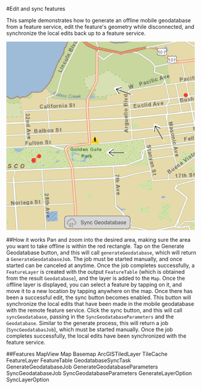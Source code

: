#Edit and sync features

This sample demonstrates how to generate an offline mobile geodatabase from a feature service, edit the feature's geometry while disconnected, and synchronize the local edits back up to a feature service.

![](screenshot.png)

##How it works
Pan and zoom into the desired area, making sure the area you want to take offline is within the red rectangle. Tap on the Generate Geodatabase button, and this will call `generateGeodatabase`, which will return a `GenerateGeodatabaseJob`. The job must be started manually, and once started can be canceled at anytime. Once the job completes successfully, a `FeatureLayer` is created with the output `FeatureTable` (which is obtained from the result `Geodatabase`), and the layer is added to the `Map`. Once the offline layer is displayed, you can select a feature by tapping on it, and move it to a new location by tapping anywhere on the map. Once there has been a successful edit, the sync button becomes enabled. This button will synchronize the local edits that have been made in the mobile geodatabase with the remote feature service. Click the sync button, and this will call `syncGeodatabase`, passing in the `SyncGeodatabaseParameters` and the `Geodatabase`. Similar to the generate process, this will return a job (`SyncGeodatabasJob`), which must be started manually. Once the job completes successfully, the local edits have been synchronized with the feature service.

##Features
MapView
Map
Basemap
ArcGISTiledLayer
TileCache
FeatureLayer
FeatureTable
GeodatabaseSyncTask
GenerateGeodatabaseJob
GenerateGeodatabaseParameters
SyncGeodatabaseJob
SyncGeodatabaseParameters
GenerateLayerOption
SyncLayerOption